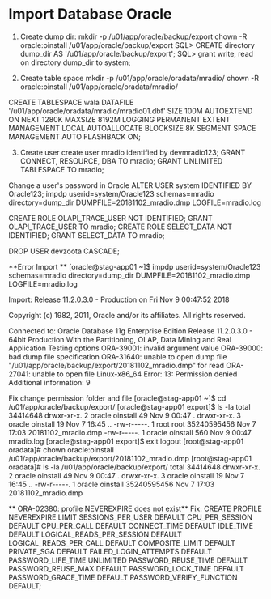 # Import Database Oracle

1. Create dump dir:
mkdir -p /u01/app/oracle/backup/export
chown -R oracle:oinstall /u01/app/oracle/backup/export
SQL> CREATE directory dump_dir AS '/u01/app/oracle/backup/export';
SQL> grant write, read on directory dump_dir to system;

2. Create table space
mkdir -p /u01/app/oracle/oradata/mradio/
chown -R oracle:oinstall /u01/app/oracle/oradata/mradio/

CREATE TABLESPACE wala DATAFILE 
  '/u01/app/oracle/oradata/mradio/mradio01.dbf' SIZE 100M AUTOEXTEND ON NEXT 1280K MAXSIZE 8192M 
LOGGING 
PERMANENT 
EXTENT MANAGEMENT LOCAL AUTOALLOCATE 
BLOCKSIZE 8K 
SEGMENT SPACE MANAGEMENT AUTO 
FLASHBACK ON; 

3. Create user
create user mradio identified by devmradio123;
GRANT CONNECT, RESOURCE, DBA TO mradio;
GRANT UNLIMITED TABLESPACE TO mradio;

Change a user's password in Oracle
ALTER USER system IDENTIFIED BY Oracle123;
impdp userid=system/Oracle123 schemas=mradio directory=dump_dir DUMPFILE=20181102_mradio.dmp LOGFILE=mradio.log

CREATE ROLE OLAPI_TRACE_USER NOT IDENTIFIED;
GRANT OLAPI_TRACE_USER TO mradio;
CREATE ROLE SELECT_DATA NOT IDENTIFIED;
GRANT SELECT_DATA TO mradio;

DROP USER devzoota CASCADE;


**Error Import **
[oracle@stag-app01 ~]$ impdp userid=system/Oracle123 schemas=mradio directory=dump_dir DUMPFILE=20181102_mradio.dmp LOGFILE=mradio.log

Import: Release 11.2.0.3.0 - Production on Fri Nov 9 00:47:52 2018

Copyright (c) 1982, 2011, Oracle and/or its affiliates.  All rights reserved.

Connected to: Oracle Database 11g Enterprise Edition Release 11.2.0.3.0 - 64bit Production
With the Partitioning, OLAP, Data Mining and Real Application Testing options
ORA-39001: invalid argument value
ORA-39000: bad dump file specification
ORA-31640: unable to open dump file "/u01/app/oracle/backup/export/20181102_mradio.dmp" for read
ORA-27041: unable to open file
Linux-x86_64 Error: 13: Permission denied
Additional information: 9

Fix change permission folder and file
[oracle@stag-app01 ~]$ cd /u01/app/oracle/backup/export/
[oracle@stag-app01 export]$ ls -la
total 34414648
drwxr-xr-x. 2 oracle oinstall          49 Nov  9 00:47 .
drwxr-xr-x. 3 oracle oinstall          19 Nov  7 16:45 ..
-rw-r-----. 1 root   root     35240595456 Nov  7 17:03 20181102_mradio.dmp
-rw-r-----. 1 oracle oinstall         560 Nov  9 00:47 mradio.log
[oracle@stag-app01 export]$ exit
logout
[root@stag-app01 oradata]# chown oracle:oinstall /u01/app/oracle/backup/export/20181102_mradio.dmp
[root@stag-app01 oradata]# ls -la /u01/app/oracle/backup/export/
total 34414648
drwxr-xr-x. 2 oracle oinstall          49 Nov  9 00:47 .
drwxr-xr-x. 3 oracle oinstall          19 Nov  7 16:45 ..
-rw-r-----. 1 oracle oinstall 35240595456 Nov  7 17:03 20181102_mradio.dmp

** ORA-02380: profile NEVEREXPIRE does not exist**
Fix:
CREATE PROFILE NEVEREXPIRE LIMIT
SESSIONS_PER_USER DEFAULT
CPU_PER_SESSION DEFAULT
CPU_PER_CALL DEFAULT
CONNECT_TIME DEFAULT
IDLE_TIME DEFAULT
LOGICAL_READS_PER_SESSION DEFAULT
LOGICAL_READS_PER_CALL DEFAULT
COMPOSITE_LIMIT DEFAULT
PRIVATE_SGA DEFAULT
FAILED_LOGIN_ATTEMPTS DEFAULT
PASSWORD_LIFE_TIME UNLIMITED
PASSWORD_REUSE_TIME DEFAULT
PASSWORD_REUSE_MAX DEFAULT
PASSWORD_LOCK_TIME DEFAULT
PASSWORD_GRACE_TIME DEFAULT
PASSWORD_VERIFY_FUNCTION DEFAULT;
  